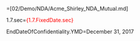 =[02/Demo/NDA/Acme_Shirley_NDA_Mutual.md]

1.7.sec=<font color="red">{1.7.FixedDate.sec}</font>

EndDateOfConfidentiality.YMD=December 31, 2017